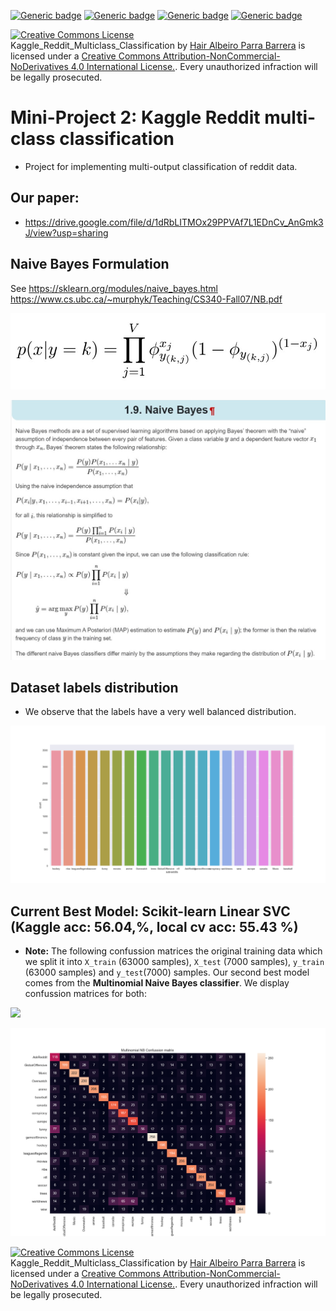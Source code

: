 [![Generic badge](https://img.shields.io/badge/Reddit_Classification-Building-blue.svg)](https://shields.io/)
[![Generic badge](https://img.shields.io/badge/Contributors-3-<COLOR>.svg)](https://shields.io/)
[![Generic badge](https://img.shields.io/badge/COMP551-Applied_Machine_Learning-red.svg)](https://shields.io/)
[![Generic badge](https://img.shields.io/badge/Neat_level-OVER_8000-green.svg)](https://shields.io/)

<a rel="license" href="http://creativecommons.org/licenses/by-nc-nd/4.0/"><img alt="Creative Commons License" style="border-width:0" src="https://i.creativecommons.org/l/by-nc-nd/4.0/88x31.png" /></a><br /><span xmlns:dct="http://purl.org/dc/terms/" property="dct:title">Kaggle_Reddit_Multiclass_Classification</span> by <a xmlns:cc="http://creativecommons.org/ns#" href="https://github.com/JairParra/Kaggle_Reddit_Multiclass_Classification" property="cc:attributionName" rel="cc:attributionURL">Hair Albeiro Parra Barrera</a> is licensed under a <a rel="license" href="http://creativecommons.org/licenses/by-nc-nd/4.0/">Creative Commons Attribution-NonCommercial-NoDerivatives 4.0 International License.</a>. Every unauthorized infraction will be legally prosecuted.

# Mini-Project 2: Kaggle Reddit multi-class classification
- Project for implementing multi-output classification of reddit data. 

## Our paper: 
- https://drive.google.com/file/d/1dRbLITMOx29PPVAf7L1EDnCv_AnGmk3J/view?usp=sharing

## Naive Bayes Formulation 
See https://sklearn.org/modules/naive_bayes.html
https://www.cs.ubc.ca/~murphyk/Teaching/CS340-Fall07/NB.pdf

![](figs/Bernoulli_NB.png)

![](figs/Naive_Bayes_formulation.png)

## Dataset labels distribution  
- We observe that the labels have a very well balanced distribution. 

![](figs/labels_countplot.png)

## Current Best Model: Scikit-learn Linear SVC (Kaggle acc: 56.04,%, local cv acc: 55.43 %)

- **Note:** The following confussion matrices the original training data which we split it into `X_train` (63000 samples), `X_test` (7000 samples), `y_train` (63000 samples) and `y_test`(7000) samples.  Our second best model comes from the **Multinomial Naive Bayes classifier**. We display confussion matrices for both: 

![](figs/Linear_SVC_Confussion_matrix.png)

![](figs/Multinomial_NB_Confussion_matrix.png)


<a rel="license" href="http://creativecommons.org/licenses/by-nc-nd/4.0/"><img alt="Creative Commons License" style="border-width:0" src="https://i.creativecommons.org/l/by-nc-nd/4.0/88x31.png" /></a><br /><span xmlns:dct="http://purl.org/dc/terms/" property="dct:title">Kaggle_Reddit_Multiclass_Classification</span> by <a xmlns:cc="http://creativecommons.org/ns#" href="https://github.com/JairParra/Kaggle_Reddit_Multiclass_Classification" property="cc:attributionName" rel="cc:attributionURL">Hair Albeiro Parra Barrera</a> is licensed under a <a rel="license" href="http://creativecommons.org/licenses/by-nc-nd/4.0/">Creative Commons Attribution-NonCommercial-NoDerivatives 4.0 International License.</a>. Every unauthorized infraction will be legally prosecuted.
